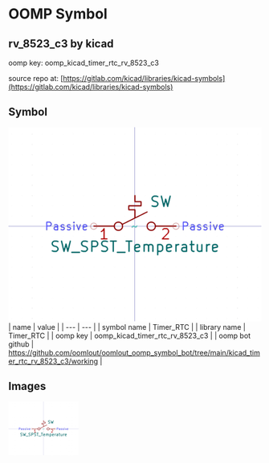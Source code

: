 # OOMP Symbol  
## rv_8523_c3  by kicad  
  
oomp key: oomp_kicad_timer_rtc_rv_8523_c3  
  
source repo at: [https://gitlab.com/kicad/libraries/kicad-symbols](https://gitlab.com/kicad/libraries/kicad-symbols)  
## Symbol  
  
[![working.png](working_600.png)](working.png)  
| name | value | 
| --- | --- | 
| symbol name | Timer_RTC | 
| library name | Timer_RTC | 
| oomp key | oomp_kicad_timer_rtc_rv_8523_c3 | 
| oomp bot github | https://github.com/oomlout/oomlout_oomp_symbol_bot/tree/main/kicad_timer_rtc_rv_8523_c3/working | 
## Images  
  
[![working.png](working_140.png)](working.png)  
